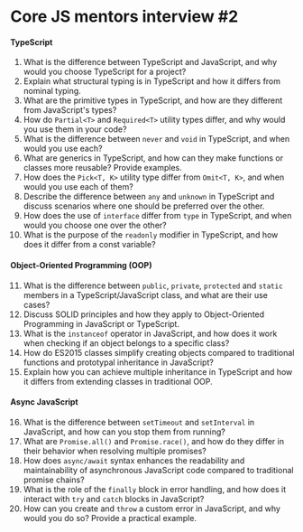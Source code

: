 # Core JS mentors interview #2

#### TypeScript
1. What is the difference between TypeScript and JavaScript, and why would you choose TypeScript for a project?
2. Explain what structural typing is in TypeScript and how it differs from nominal typing.
3. What are the primitive types in TypeScript, and how are they different from JavaScript's types?
4. How do `Partial<T>` and `Required<T>` utility types differ, and why would you use them in your code?
5. What is the difference between `never` and `void` in TypeScript, and when would you use each?
6. What are generics in TypeScript, and how can they make functions or classes more reusable? Provide examples.
7. How does the `Pick<T, K>` utility type differ from `Omit<T, K>`, and when would you use each of them?
8. Describe the difference between `any` and `unknown` in TypeScript and discuss scenarios where one should be preferred over the other.
9. How does the use of `interface` differ from `type` in TypeScript, and when would you choose one over the other?
10. What is the purpose of the `readonly` modifier in TypeScript, and how does it differ from a const variable?

#### Object-Oriented Programming (OOP)
11. What is the difference between `public`, `private`, `protected` and `static` members in a TypeScript/JavaScript class, and what are their use cases?
12. Discuss SOLID principles and how they apply to Object-Oriented Programming in JavaScript or TypeScript.
13. What is the `instanceof` operator in JavaScript, and how does it work when checking if an object belongs to a specific class?
14. How do ES2015 classes simplify creating objects compared to traditional functions and prototypal inheritance in JavaScript?
15. Explain how you can achieve multiple inheritance in TypeScript and how it differs from extending classes in traditional OOP.

#### Async JavaScript
16. What is the difference between `setTimeout` and `setInterval` in JavaScript, and how can you stop them from running?
17. What are `Promise.all()` and `Promise.race()`, and how do they differ in their behavior when resolving multiple promises? 
18. How does `async/await` syntax enhances the readability and maintainability of asynchronous JavaScript code compared to traditional promise chains?
19. What is the role of the `finally` block in error handling, and how does it interact with `try` and `catch` blocks in JavaScript?
20. How can you create and `throw` a custom error in JavaScript, and why would you do so? Provide a practical example.
